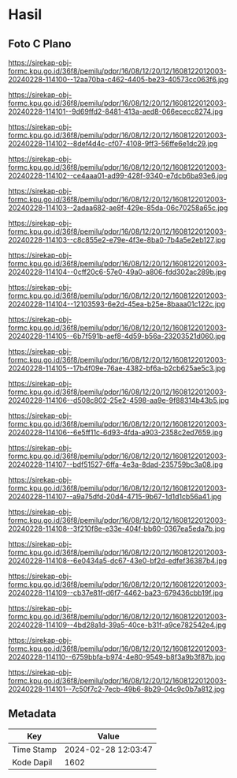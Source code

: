 # Hasil

## Foto C Plano

https://sirekap-obj-formc.kpu.go.id/36f8/pemilu/pdpr/16/08/12/20/12/1608122012003-20240228-114100--12aa70ba-c462-4405-be23-40573cc063f6.jpg

https://sirekap-obj-formc.kpu.go.id/36f8/pemilu/pdpr/16/08/12/20/12/1608122012003-20240228-114101--9d69ffd2-8481-413a-aed8-066ececc8274.jpg

https://sirekap-obj-formc.kpu.go.id/36f8/pemilu/pdpr/16/08/12/20/12/1608122012003-20240228-114102--8def4d4c-cf07-4108-9ff3-56ffe6e1dc29.jpg

https://sirekap-obj-formc.kpu.go.id/36f8/pemilu/pdpr/16/08/12/20/12/1608122012003-20240228-114102--ce4aaa01-ad99-428f-9340-e7dcb6ba93e6.jpg

https://sirekap-obj-formc.kpu.go.id/36f8/pemilu/pdpr/16/08/12/20/12/1608122012003-20240228-114103--2adaa682-ae8f-429e-85da-06c70258a65c.jpg

https://sirekap-obj-formc.kpu.go.id/36f8/pemilu/pdpr/16/08/12/20/12/1608122012003-20240228-114103--c8c855e2-e79e-4f3e-8ba0-7b4a5e2eb127.jpg

https://sirekap-obj-formc.kpu.go.id/36f8/pemilu/pdpr/16/08/12/20/12/1608122012003-20240228-114104--0cff20c6-57e0-49a0-a806-fdd302ac289b.jpg

https://sirekap-obj-formc.kpu.go.id/36f8/pemilu/pdpr/16/08/12/20/12/1608122012003-20240228-114104--12103593-6e2d-45ea-b25e-8baaa01c122c.jpg

https://sirekap-obj-formc.kpu.go.id/36f8/pemilu/pdpr/16/08/12/20/12/1608122012003-20240228-114105--6b7f591b-aef8-4d59-b56a-23203521d060.jpg

https://sirekap-obj-formc.kpu.go.id/36f8/pemilu/pdpr/16/08/12/20/12/1608122012003-20240228-114105--17b4f09e-76ae-4382-bf6a-b2cb625ae5c3.jpg

https://sirekap-obj-formc.kpu.go.id/36f8/pemilu/pdpr/16/08/12/20/12/1608122012003-20240228-114106--d508c802-25e2-4598-aa9e-9f88314b43b5.jpg

https://sirekap-obj-formc.kpu.go.id/36f8/pemilu/pdpr/16/08/12/20/12/1608122012003-20240228-114106--6e5ff11c-6d93-4fda-a903-2358c2ed7659.jpg

https://sirekap-obj-formc.kpu.go.id/36f8/pemilu/pdpr/16/08/12/20/12/1608122012003-20240228-114107--bdf51527-6ffa-4e3a-8dad-235759bc3a08.jpg

https://sirekap-obj-formc.kpu.go.id/36f8/pemilu/pdpr/16/08/12/20/12/1608122012003-20240228-114107--a9a75dfd-20d4-4715-9b67-1d1d1cb56a41.jpg

https://sirekap-obj-formc.kpu.go.id/36f8/pemilu/pdpr/16/08/12/20/12/1608122012003-20240228-114108--3f210f8e-e33e-404f-bb60-0367ea5eda7b.jpg

https://sirekap-obj-formc.kpu.go.id/36f8/pemilu/pdpr/16/08/12/20/12/1608122012003-20240228-114108--6e0434a5-dc67-43e0-bf2d-edfef36387b4.jpg

https://sirekap-obj-formc.kpu.go.id/36f8/pemilu/pdpr/16/08/12/20/12/1608122012003-20240228-114109--cb37e81f-d6f7-4462-ba23-679436cbb19f.jpg

https://sirekap-obj-formc.kpu.go.id/36f8/pemilu/pdpr/16/08/12/20/12/1608122012003-20240228-114109--4bd28a1d-39a5-40ce-b31f-a9ce782542e4.jpg

https://sirekap-obj-formc.kpu.go.id/36f8/pemilu/pdpr/16/08/12/20/12/1608122012003-20240228-114110--6759bbfa-b974-4e80-9549-b8f3a9b3f87b.jpg

https://sirekap-obj-formc.kpu.go.id/36f8/pemilu/pdpr/16/08/12/20/12/1608122012003-20240228-114101--7c50f7c2-7ecb-49b6-8b29-04c9c0b7a812.jpg


## Metadata

| Key        | Value               |
| ---------- | ------------------- |
| Time Stamp | 2024-02-28 12:03:47 |
| Kode Dapil | 1602                |



